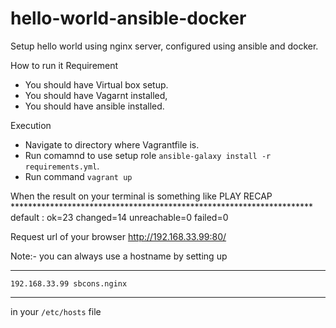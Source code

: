 # hello-world-ansible-docker
Setup hello world using nginx server, configured using ansible and docker.


How to run it 
Requirement
  * You should have Virtual box setup.
  * You should have Vagarnt installed,
  * You should have ansible installed.

Execution
* Navigate to directory where Vagrantfile is.
* Run comamnd to use setup role `ansible-galaxy install -r requirements.yml`.  
* Run command `vagrant up`

When the result on your terminal is something like
PLAY RECAP *********************************************************************
default                    : ok=23   changed=14   unreachable=0    failed=0   

Request url of your browser http://192.168.33.99:80/

Note:- you can always use a hostname by setting up  
****************************************
    192.168.33.99 sbcons.nginx 
****************************************
in your `/etc/hosts` file
